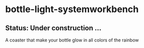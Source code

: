 # bottle-light-systemworkbench

## Status: Under construction ...

A coaster that make your bottle glow in all colors of the rainbow
